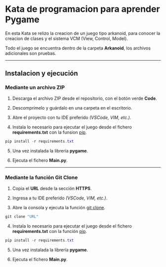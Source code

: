 # Kata de programacion para aprender Pygame

En esta Kata se relizo la creacion de un juego tipo arkanoid, para conocer la creacion de clases y el sistema VCM (View, Control, Model).

Todo el juego se encuentra dentro de la carpeta **Arkanoid**, los archivos adicionales son pruebas.

***

## Instalacion y ejecución

### Mediante un archivo ZIP

1. Descarga el archivo ZIP desde el repositorio, con el botón verde **Code**.

2. Descomprímelo y guárdalo en una carpeta en el escritorio.

3. Abre el proyecto con tu IDE preferido _(VSCode, VIM, etc.)_.
4. Instala lo necesario para ejecutar el juego desde el fichero **requirements.txt** con la funsion [pip](https://pip.pypa.io/en/stable/).
```powershell
pip install -r requirements.txt
```
5. Una vez instalada la librería **pygame**.

6. Ejecuta el fichero **Main.py**.

***

### Mediante la función Git Clone


1. Copia el **URL** desde la sección **HTTPS**.

2. Ingresa a tu IDE preferido _(VSCode, VIM, etc.)_.

3. Abre la consola y ejecuta la función [git clone](https://support.atlassian.com/bitbucket-cloud/docs/clone-a-git-repository/).
```powershell
git clone "URL"
```
4. Instala lo necesario para ejecutar el juego desde el fichero **requirements.txt** con la función [pip](https://pip.pypa.io/en/stable/).
```powershell
pip install -r requirements.txt
```
5.  Una vez instalada la librería **pygame**.

6. Ejecuta el fichero **Main.py**.

